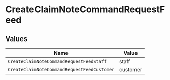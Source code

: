 # CreateClaimNoteCommandRequestFeed


## Values

| Name                                        | Value                                       |
| ------------------------------------------- | ------------------------------------------- |
| `CreateClaimNoteCommandRequestFeedStaff`    | staff                                       |
| `CreateClaimNoteCommandRequestFeedCustomer` | customer                                    |